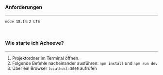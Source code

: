 ### **Anforderungen**
___
`node 18.14.2 LTS`

<br />

### **Wie starte ich Acheeve?**
---
1. Projektordner im Terminal öffnen.
2. Folgende Befehle nacheinander ausführen: `npm install` und `npm run dev`
3. Über ein Browser `localhost:3000` aufrufen